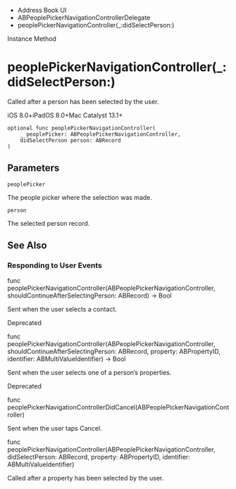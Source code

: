 

- Address Book UI
- ABPeoplePickerNavigationControllerDelegate
-  peoplePickerNavigationController(\_:didSelectPerson:) 

Instance Method

# peoplePickerNavigationController(\_:didSelectPerson:)

Called after a person has been selected by the user.

iOS 8.0+iPadOS 8.0+Mac Catalyst 13.1+

``` source
optional func peoplePickerNavigationController(
    _ peoplePicker: ABPeoplePickerNavigationController,
    didSelectPerson person: ABRecord
)
```

## Parameters 

`peoplePicker`  

The people picker where the selection was made.

`person`  

The selected person record.

## See Also

### Responding to User Events

func peoplePickerNavigationController(ABPeoplePickerNavigationController, shouldContinueAfterSelectingPerson: ABRecord) -> Bool

Sent when the user selects a contact.

Deprecated

func peoplePickerNavigationController(ABPeoplePickerNavigationController, shouldContinueAfterSelectingPerson: ABRecord, property: ABPropertyID, identifier: ABMultiValueIdentifier) -> Bool

Sent when the user selects one of a person’s properties.

Deprecated

func peoplePickerNavigationControllerDidCancel(ABPeoplePickerNavigationController)

Sent when the user taps Cancel.

func peoplePickerNavigationController(ABPeoplePickerNavigationController, didSelectPerson: ABRecord, property: ABPropertyID, identifier: ABMultiValueIdentifier)

Called after a property has been selected by the user.

